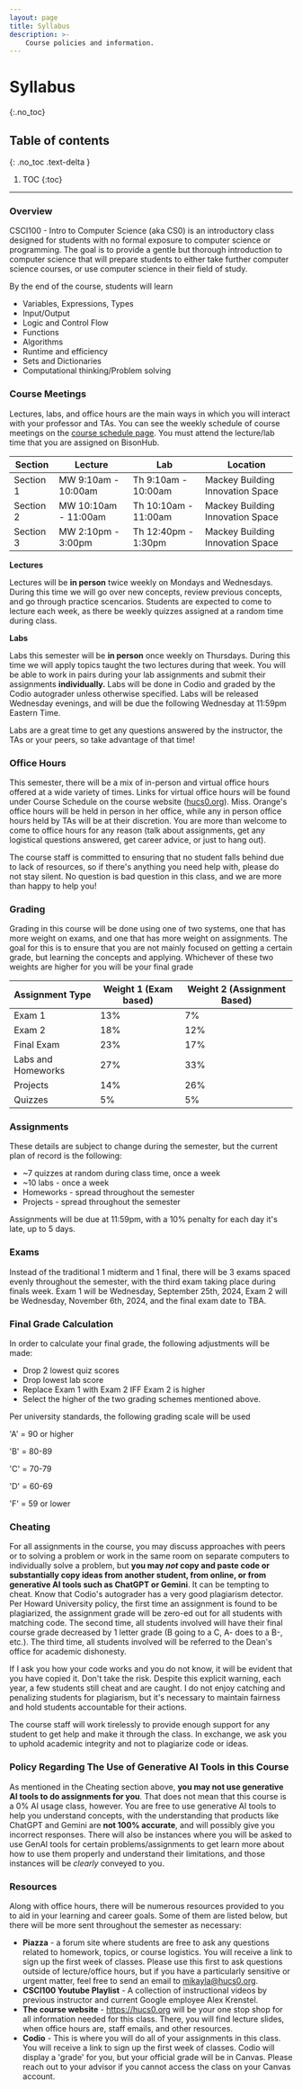 ```yaml
---
layout: page
title: Syllabus
description: >-
    Course policies and information.
---
```


# Syllabus
{:.no_toc}

## Table of contents
{: .no_toc .text-delta }

1. TOC
{:toc}

---
### Overview

CSCI100 - Intro to Computer Science (aka CS0) is an introductory class designed for students with no formal exposure to computer science or programming. The goal is to provide a gentle but thorough introduction to computer science that will prepare students to either take further computer science courses, or use computer science in their field of study.

By the end of the course, students will learn

-   Variables, Expressions, Types
-   Input/Output
-   Logic and Control Flow
-   Functions
-   Algorithms
-   Runtime and efficiency
-   Sets and Dictionaries
-   Computational thinking/Problem solving

### Course Meetings

Lectures, labs, and office hours are the main ways in which you will interact with your professor and TAs. You can see the weekly schedule of course meetings on the [course schedule page](https://hucs0.org/schedule/). You must attend the lecture/lab time that you are assigned on BisonHub.

| Section | Lecture | Lab | Location |
| --- | --- | --- | --- |
| Section 1 | MW 9:10am - 10:00am | Th 9:10am - 10:00am | Mackey Building Innovation Space|
| Section 2 | MW 10:10am - 11:00am | Th 10:10am - 11:00am | Mackey Building Innovation Space|
| Section 3 | MW 2:10pm - 3:00pm | Th 12:40pm - 1:30pm | Mackey Building Innovation Space |

**Lectures**

Lectures will be **in person** twice weekly on Mondays and Wednesdays. During this time we will go over new concepts, review previous concepts, and go through practice scencarios. Students are expected to come to lecture each week, as there be weekly quizzes assigned at a random time during class.

**Labs**

Labs this semester will be **in person** once weekly on Thursdays. During this time we will apply topics taught the two lectures during that week. You will be able to work in pairs during your lab assignments and submit their assignments **individually.** Labs will be done in Codio and graded by the Codio autograder unless otherwise specified. Labs will be released Wednesday evenings, and will be due the following Wednesday at 11:59pm Eastern Time.

Labs are a great time to get any questions answered by the instructor, the TAs or your peers, so take advantage of that time!

### Office Hours

This semester, there will be a mix of in-person and virtual office hours offered at a wide variety of times. Links for virtual office hours will be found under Course Schedule on the course website ([hucs0.org](http://hucs0.org)). Miss. Orange's office hours will be held in person in her office, while any in person office hours held by TAs will be at their discretion. You are more than welcome to come to office hours for any reason (talk about assignments, get any logistical questions answered, get career advice, or just to hang out).

The course staff is committed to ensuring that no student falls behind due to lack of resources, so if there's anything you need help with, please do not stay silent. No question is bad question in this class, and we are more than happy to help you!

### Grading

Grading in this course will be done using one of two systems, one that has more weight on exams, and one that has more weight on assignments. The goal for this is to ensure that you are not mainly focused on getting a certain grade, but learning the concepts and applying. Whichever of these two weights are higher for you will be your final grade

| Assignment Type | Weight 1 (Exam based) | Weight 2 (Assignment Based) |
| --- | --- | --- |
| Exam 1 | 13% | 7% |
| Exam 2 | 18% | 12% |
| Final Exam | 23% | 17% |
| Labs and Homeworks | 27% | 33% |
| Projects | 14% | 26% |
| Quizzes | 5% | 5% |

### Assignments

These details are subject to change during the semester, but the current plan of record is the following:

-   ~7 quizzes at random during class time, once a week
-   ~10 labs - once a week
-   Homeworks - spread throughout the semester
-   Projects - spread throughout the semester

Assignments will be due at 11:59pm, with a 10% penalty for each day it's late, up to 5 days.

### Exams

Instead of the traditional 1 midterm and 1 final, there will be 3 exams spaced evenly throughout the semester, with the third exam taking place during finals week. Exam 1 will be Wednesday, September 25th, 2024, Exam 2 will be Wednesday, November 6th, 2024, and the final exam date to TBA.

### Final Grade Calculation

In order to calculate your final grade, the following adjustments will be made:

-   Drop 2 lowest quiz scores
-   Drop lowest lab score
-   Replace Exam 1 with Exam 2 IFF Exam 2 is higher
-   Select the higher of the two grading schemes mentioned above.

Per university standards, the following grading scale will be used

'A' = 90 or higher

'B' = 80-89

'C' = 70-79

'D' = 60-69

'F' = 59 or lower

### Cheating

For all assignments in the course, you may discuss approaches with peers or to solving a problem or work in the same room on separate computers to individually solve a problem, but **you may *not* copy and paste code or substantially copy ideas from another student, from online, or from generative AI tools such as ChatGPT or Gemini**. It can be tempting to cheat. Know that Codio's autograder has a very good plagiarism detector. Per Howard University policy, the first time an assignment is found to be plagiarized, the assignment grade will be zero-ed out for all students with matching code. The second time, all students involved will have their final course grade decreased by 1 letter grade (B going to a C, A- does to a B-, etc.). The third time, all students involved will be referred to the Dean's office for academic dishonesty.

If I ask you how your code works and you do not know, it will be evident that you have copied it. Don't take the risk. Despite this explicit warning, each year, a few students still cheat and are caught. I do not enjoy catching and penalizing students for plagiarism, but it's necessary to maintain fairness and hold students accountable for their actions.

The course staff will work tirelessly to provide enough support for any student to get help and make it through the class. In exchange, we ask you to uphold academic integrity and not to plagiarize code or ideas.

### Policy Regarding The Use of Generative AI Tools in this Course

As mentioned in the Cheating section above, **you may not use generative AI tools to do assignments for you**. That does not mean that this course is a 0% AI usage class, however. You are free to use generative AI tools to help you understand concepts, with the understanding that products like ChatGPT and Gemini are **not 100% accurate**, and will possibly give you incorrect responses. There will also be instances where you will be asked to use GenAI tools for certain problems/assignments to get learn more about how to use them properly and understand their limitations, and those instances will be *clearly* conveyed to you.

### Resources

Along with office hours, there will be numerous resources provided to you to aid in your learning and career goals. Some of them are listed below, but there will be more sent throughout the semester as necessary:

-   **Piazza** - a forum site where students are free to ask any questions related to homework, topics, or course logistics. You will receive a link to sign up the first week of classes. Please use this first to ask questions outside of lecture/office hours, but if you have a particularly sensitive or urgent matter, feel free to send an email to <mikayla@hucs0.org>.
-   **CSCI100 Youtube Playlist** - A collection of instructional videos by previous instructor and current Google employee Alex Krenstel.
-   **The course website** - <https://hucs0.org> will be your one stop shop for all information needed for this class. There, you will find lecture slides, when office hours are, staff emails, and other resources.
-   **Codio** - This is where you will do all of your assignments in this class. You will receive a link to sign up the first week of classes. Codio will display a 'grade' for you, but your official grade will be in Canvas. Please reach out to your advisor if you cannot access the class on your Canvas account.
